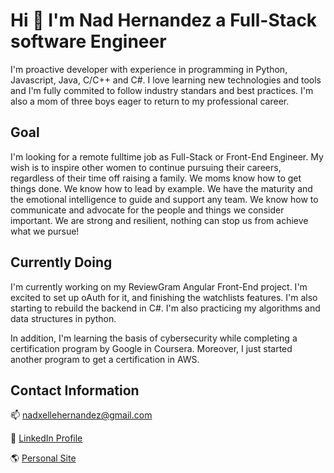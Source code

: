 # Hi 👋 I'm Nad Hernandez a Full-Stack software Engineer

I'm proactive developer with experience in programming in Python, Javascript, Java, C/C++ and C#. I love learning new technologies and tools and I'm fully commited to follow industry standars and best practices. I'm also a mom of three boys eager to return to my professional career.

## Goal

I'm looking for a remote fulltime job as Full-Stack or Front-End Engineer. My wish is to inspire other women to continue pursuing their careers, regardless of their time off raising a family. We moms know how to get things done. We know how to lead by example. We have the maturity and the emotional intelligence to guide and support any team. We know how to communicate and advocate for the people and things we consider important. We are strong and resilient, nothing can stop us from achieve what we pursue!

## Currently Doing
I'm currently working on my ReviewGram Angular Front-End project. I'm excited to set up oAuth for it, and finishing the watchlists features. I'm also starting to rebuild the backend in C#. I'm also practicing my algorithms and data structures in python. 

In addition, I'm learning the basis of cybersecurity while completing a certification program by Google in Coursera. Moreover, I just started another program to get a certification in AWS.

## Contact Information

📫 nadxellehernandez@gmail.com

👥 [LinkedIn Profile](https://www.linkedin.com/in/nadxelle-hernandez/)

🌎 [Personal Site](https://nadxellehernandez.github.io/)

<!--
**nadxelleHernandez/nadxelleHernandez** is a ✨ _special_ ✨ repository because its `README.md` (this file) appears on your GitHub profile.

Here are some ideas to get you started:

- 🔭 I’m currently working on ...
- 🌱 I’m currently learning ...
- 👯 I’m looking to collaborate on ...
- 🤔 I’m looking for help with ...
- 💬 Ask me about ...
- 📫 How to reach me: ...
- 😄 Pronouns: ...
- ⚡ Fun fact: ...
-->

